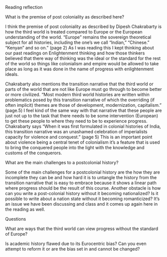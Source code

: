 Reading reflection

What is the premise of post coloniality as described here? 

I think the premise of post coloniality as described by Dipesh Chakrabarty is how the third world is treated compared to Europe or the European understanding of the world. “Europe” remains the sovereign theoretical subject for all histories, including the one’s we call “Indian,” “Chinese.” “Kenyan” and so on.” (page 2) As I was reading this I kept thinking about our past readings on Enlightenment thinking and how those thinkers believed that there way of thinking was the ideal or the standard for the rest of the world so things like colonialism and empire would be allowed to take place as long as it was done in the name of progress with enlightenment ideals. 

Chakrabarty also mentions the transition narrative that the third world or parts of the world that are not like Europe must go through to become better or more civilized. “Most modern third world histories are written within problematics posed by this transition narrative of which the overriding (if often implicit) themes are those of development, modernization, capitalism.” (page.5) I feel kind of the same way with that narrative that these people are just not up to the task that there needs to be some intervention (European) to get these people to where they need to be to experience progress. Chakrabarty says “When it was first formulated in colonial histories of India, this transition narrative was an unashamed celebration of imperialists capacity for violence and conquest.” (page 5) This is an important point about violence being a central tenet of colonialism it’s a feature that is used to bring the conquered people into the light with the knowledge and customs of the conquerors. 


What are the main challenges to a postcolonial history? 

Some of the main challenges for a postcolonial history are the how they are incomplete they can be and how hard it is to untangle the history from the transition narrative that is easy to embrace because it shows a linear path where progress should be the result of this course. Another obstacle is how can you write a post-colonial history without it becoming nationalized? Is it possible to write about a nation state without it becoming romanticized? It’s an issue we have been discussing and class and it comes up again here in the reading as well. 

Questions 

What are ways that the third world can view progress without the standard of Europe? 

Is academic history flawed due to its Eurocentric bias? Can you even attempt to reform it or are the bias set in and cannot be changed? 
